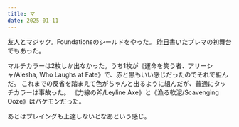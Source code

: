 ```yaml
---
title: マ
date: 2025-01-11
---
```


友人とマジック。Foundationsのシールドをやった。
[昨日](https://diary.caffeine.page/2025/01/10.html)書いたプレマの初舞台でもあった。

マルチカラーは2枚しか出なかった。うち1枚が《運命を笑う者、アリーシャ/Alesha, Who Laughs at Fate》で、赤と黒もいい感じだったのでそれで組んだ。
これまでの反省を踏まえて色がちゃんと出るように組んだが、普通にタッチカラーは事故った。
《力線の斧/Leyline Axe》と《漁る軟泥/Scavenging Ooze》はバケモンだった。

あとはプレイングも上達しないとなあという感じ。
